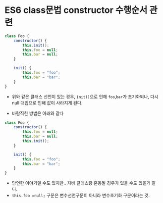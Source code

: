 # ES6 class문법 constructor 수행순서 관련

```javascript
class Foo {
    constructor() {
        this.init();
        this.foo = null;
        this.bar = null;
    }

    init() {
        this.foo = "foo";
        this.bar = "bar";
    }
}
```

- 위와 같은 클래스 선언이 있는 경우, `init()`으로 인해 `foo`,`bar`가 초기화되나, 다시 null 대입으로 인해 값이 사라지게 된다.

- 바람직한 방법은 아래와 같다
```javascript
class Foo {
    constructor() {
        this.foo = null;
        this.bar = null;
        this.init();
    }

    init() {
        this.foo = "foo";
        this.bar = "bar";
    }
}
```

- 당연한 이야기일 수도 있지만.. 자바 클래스랑 혼동될 경우가 있을 수도 있을거 같다.
- `this.foo =null;` 구문은 변수선언구문이 아니라 변수초기화 구문이라는 것.